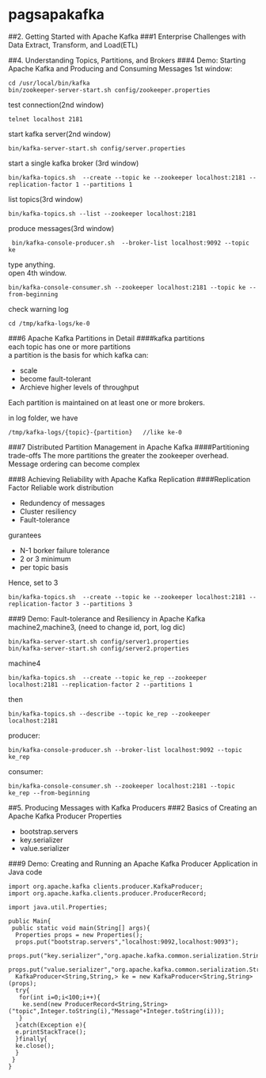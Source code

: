# pagsapakafka
##2. Getting Started with Apache Kafka
###1 Enterprise Challenges with Data
Extract, Transform, and Load(ETL)


##4. Understanding Topics, Partitions, and Brokers
###4 Demo: Starting Apache Kafka and Producing and Consuming Messages
1st window:
```
cd /usr/local/bin/kafka
bin/zookeeper-server-start.sh config/zookeeper.properties
```
test connection(2nd window)
```
telnet localhost 2181
```
start kafka server(2nd window)
```
bin/kafka-server-start.sh config/server.properties
```
start a single kafka broker (3rd window)
```
bin/kafka-topics.sh  --create --topic ke --zookeeper localhost:2181 --replication-factor 1 --partitions 1
```
list topics(3rd window)
```
bin/kafka-topics.sh --list --zookeeper localhost:2181
```
produce messages(3rd window)
```
 bin/kafka-console-producer.sh  --broker-list localhost:9092 --topic ke
```
type anything.  
open 4th window.
```
bin/kafka-console-consumer.sh --zookeeper localhost:2181 --topic ke --from-beginning
```
check warning log
```
cd /tmp/kafka-logs/ke-0
``` 

###6 Apache Kafka Partitions in Detail
####kafka partitions  
each topic has one or more partitions  
a partition is the basis for which kafka can:
- scale
- become fault-tolerant
- Archieve higher levels of throughput

Each partition is maintained on at least one or more brokers.  

in log folder, we have
```
/tmp/kafka-logs/{topic}-{partition}   //like ke-0
```
###7 Distributed Partition Management in Apache Kafka
####Partitioning trade-offs
The more partitions the greater the zookeeper overhead.  
Message ordering can become complex 


###8 Achieving Reliability with Apache Kafka Replication
####Replication Factor
Reliable work distribution
- Redundency of messages
- Cluster resiliency
- Fault-tolerance  

gurantees
- N-1 borker failure tolerance
- 2 or 3 minimum
- per topic basis  


Hence, set to 3
```
bin/kafka-topics.sh  --create --topic ke --zookeeper localhost:2181 --replication-factor 3 --partitions 3
```
###9 Demo: Fault-tolerance and Resiliency in Apache Kafka
machine2,machine3, (need to change id, port, log dic)
```
bin/kafka-server-start.sh config/server1.properties
bin/kafka-server-start.sh config/server2.properties
```
machine4
```
bin/kafka-topics.sh  --create --topic ke_rep --zookeeper localhost:2181 --replication-factor 2 --partitions 1
```
then
```
bin/kafka-topics.sh --describe --topic ke_rep --zookeeper localhost:2181
```
producer:
```
bin/kafka-console-producer.sh --broker-list localhost:9092 --topic ke_rep
```
consumer:
```
bin/kafka-console-consumer.sh --zookeeper localhost:2181 --topic ke_rep --from-beginning
```
##5. Producing Messages with Kafka Producers
###2 Basics of Creating an Apache Kafka Producer
Properties
- bootstrap.servers
- key.serializer
- value.serializer

###9 Demo: Creating and Running an Apache Kafka Producer Application in Java
code
```
import org.apache.kafka clients.producer.KafkaProducer;
import org.apache.kafka.clients.producer.ProducerRecord;

import java.util.Properties;

public Main{
 public static void main(String[] args){
  Properties props = new Properties();
  props.put("bootstrap.servers","localhost:9092,localhost:9093");
  props.put("key.serializer","org.apache.kafka.common.serialization.StringSerializer");
  props.put("value.serializer","org.apache.kafka.common.serialization.StringSerializer");
  KafkaProducer<String,String,> ke = new KafkaProducer<String,String>(props);
  try{
   for(int i=0;i<100;i++){
    ke.send(new ProducerRecord<String,String>("topic",Integer.toString(i),"Message"+Integer.toString(i)));
   }
  }catch(Exception e){
  e.printStackTrace();
  }finally{
  ke.close();
  }
 }
}
```
